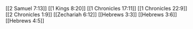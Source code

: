 [[2 Samuel 7:13]]
[[1 Kings 8:20]]
[[1 Chronicles 17:11]]
[[1 Chronicles 22:9]]
[[2 Chronicles 1:9]]
[[Zechariah 6:12]]
[[Hebrews 3:3]]
[[Hebrews 3:6]]
[[Hebrews 4:5]]
